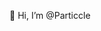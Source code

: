 👋 Hi, I’m @Particcle

<!---
Particcle/Particcle is a ✨ special ✨ repository because its `README.md` (this file) appears on your GitHub profile.
You can click the Preview link to take a look at your changes.
--->
